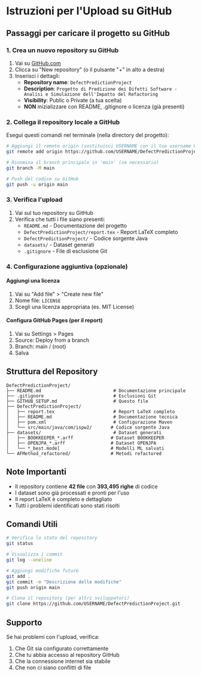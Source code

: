 # Istruzioni per l'Upload su GitHub

## Passaggi per caricare il progetto su GitHub

### 1. Crea un nuovo repository su GitHub

1. Vai su [GitHub.com](https://github.com)
2. Clicca su "New repository" (o il pulsante "+" in alto a destra)
3. Inserisci i dettagli:
   - **Repository name**: `DefectPredictionProject`
   - **Description**: `Progetto di Predizione dei Difetti Software - Analisi e Simulazione dell'Impatto del Refactoring`
   - **Visibility**: Public o Private (a tua scelta)
   - **NON** inizializzare con README, .gitignore o licenza (già presenti)

### 2. Collega il repository locale a GitHub

Esegui questi comandi nel terminale (nella directory del progetto):

```bash
# Aggiungi il remote origin (sostituisci USERNAME con il tuo username GitHub)
git remote add origin https://github.com/USERNAME/DefectPredictionProject.git

# Rinomina il branch principale in 'main' (se necessario)
git branch -M main

# Push del codice su GitHub
git push -u origin main
```

### 3. Verifica l'upload

1. Vai sul tuo repository su GitHub
2. Verifica che tutti i file siano presenti:
   - `README.md` - Documentazione del progetto
   - `DefectPredictionProject/report.tex` - Report LaTeX completo
   - `DefectPredictionProject/` - Codice sorgente Java
   - `datasets/` - Dataset generati
   - `.gitignore` - File di esclusione Git

### 4. Configurazione aggiuntiva (opzionale)

#### Aggiungi una licenza
1. Vai su "Add file" > "Create new file"
2. Nome file: `LICENSE`
3. Scegli una licenza appropriata (es. MIT License)

#### Configura GitHub Pages (per il report)
1. Vai su Settings > Pages
2. Source: Deploy from a branch
3. Branch: main / (root)
4. Salva

## Struttura del Repository

```
DefectPredictionProject/
├── README.md                           # Documentazione principale
├── .gitignore                          # Esclusioni Git
├── GITHUB_SETUP.md                     # Questo file
├── DefectPredictionProject/
│   ├── report.tex                      # Report LaTeX completo
│   ├── README.md                       # Documentazione tecnica
│   ├── pom.xml                         # Configurazione Maven
│   └── src/main/java/com/ispw2/       # Codice sorgente Java
├── datasets/                           # Dataset generati
│   ├── BOOKKEEPER_*.arff              # Dataset BOOKKEEPER
│   ├── OPENJPA_*.arff                 # Dataset OPENJPA
│   └── *_best.model                   # Modelli ML salvati
└── AFMethod_refactored/               # Metodi refactored
```

## Note Importanti

- Il repository contiene **42 file** con **393,495 righe** di codice
- I dataset sono già processati e pronti per l'uso
- Il report LaTeX è completo e dettagliato
- Tutti i problemi identificati sono stati risolti

## Comandi Utili

```bash
# Verifica lo stato del repository
git status

# Visualizza i commit
git log --oneline

# Aggiungi modifiche future
git add .
git commit -m "Descrizione delle modifiche"
git push origin main

# Clona il repository (per altri sviluppatori)
git clone https://github.com/USERNAME/DefectPredictionProject.git
```

## Supporto

Se hai problemi con l'upload, verifica:
1. Che Git sia configurato correttamente
2. Che tu abbia accesso al repository GitHub
3. Che la connessione internet sia stabile
4. Che non ci siano conflitti di file
